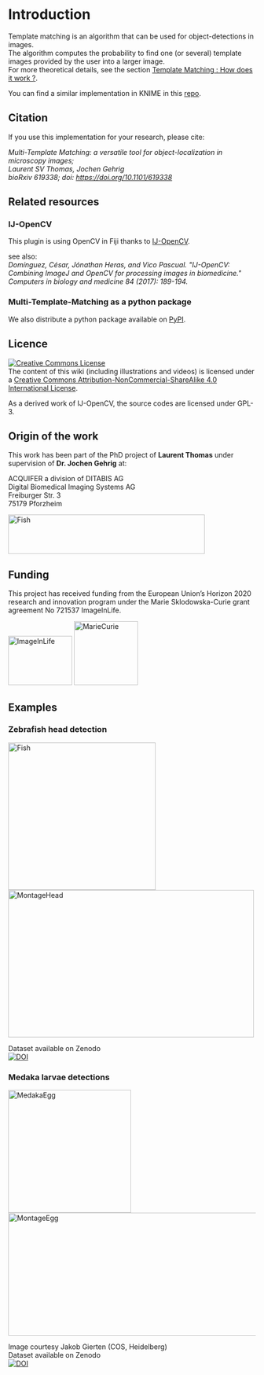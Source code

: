 # Introduction
Template matching is an algorithm that can be used for object-detections in images.  
The algorithm computes the probability to find one (or several) template images provided by the user into a larger image.  
For more theoretical details, see the section [Template Matching : How does it work ?](https://github.com/multi-template-matching/MultiTemplateMatching-Fiji/wiki/Template-Matching%2C-How-does-it-work).  

You can find a similar implementation in KNIME in this [repo](https://github.com/multi-template-matching/MultipleTemplateMatching-KNIME).



## Citation
If you use this implementation for your research, please cite:
  
_Multi-Template Matching: a versatile tool for object-localization in microscopy images;_  
_Laurent SV Thomas, Jochen Gehrig_  
_bioRxiv 619338; doi: https://doi.org/10.1101/619338_

## Related resources
### IJ-OpenCV
This plugin is using OpenCV in Fiji thanks to [IJ-OpenCV](https://github.com/joheras/IJ-OpenCV).

see also:  
_Domínguez, César, Jónathan Heras, and Vico Pascual. "IJ-OpenCV: Combining ImageJ and OpenCV for processing images in biomedicine." Computers in biology and medicine 84 (2017): 189-194._

### Multi-Template-Matching as a python package
We also distribute a python package available on [PyPI](https://pypi.org/project/Multi-Template-Matching/).    

## Licence
<a rel="license" href="http://creativecommons.org/licenses/by-nc-sa/4.0/"><img alt="Creative Commons License" style="border-width:0" src="https://i.creativecommons.org/l/by-nc-sa/4.0/88x31.png" /></a><br />The content of this wiki (including illustrations and videos) is licensed under a <a rel="license" href="http://creativecommons.org/licenses/by-nc-sa/4.0/">Creative Commons Attribution-NonCommercial-ShareAlike 4.0 International License</a>.

As a derived work of IJ-OpenCV, the source codes are licensed under GPL-3.

## Origin of the work
This work has been part of the PhD project of **Laurent Thomas** under supervision of **Dr. Jochen Gehrig** at:  
  
ACQUIFER a division of DITABIS AG  
Digital Biomedical Imaging Systems AG  
Freiburger Str. 3  
75179 Pforzheim  

<img src="https://github.com/multi-template-matching/MultiTemplateMatching-Fiji/blob/master/Images/Acquifer_Logo_60k_cmyk_300dpi.png" alt="Fish" width="400" height="80">     

## Funding
This project has received funding from the European Union’s Horizon 2020 research and innovation program under the Marie Sklodowska-Curie grant agreement No 721537 ImageInLife.  

<p float="left">
<img src="https://github.com/multi-template-matching/MultiTemplateMatching-Fiji/blob/master/Images/ImageInlife.png" alt="ImageInLife" width="130" height="100">
<img src="https://github.com/multi-template-matching/MultiTemplateMatching-Fiji/blob/master/Images/MarieCurie.jpg" alt="MarieCurie" width="130" height="130">
</p>


## Examples

### Zebrafish head detection
<img src="https://github.com/multi-template-matching/MultiTemplateMatching-Fiji/blob/master/Images/FishRoi.JPG" alt="Fish" width="300" height="300"> 
<img src="https://github.com/multi-template-matching/MultiTemplateMatching-Fiji/blob/master/Images/Montage_Head.png" alt="MontageHead" width="500" height="300">

Dataset available on Zenodo  
[![DOI](https://zenodo.org/badge/DOI/10.5281/zenodo.2650162.svg)](https://doi.org/10.5281/zenodo.2650162)


### Medaka larvae detections
<img src="https://github.com/multi-template-matching/MultiTemplateMatching-Fiji/blob/master/Images/EggDetected.png" alt="MedakaEgg" width="250" height="250">
<img src="https://github.com/multi-template-matching/MultiTemplateMatching-Fiji/blob/master/Images/MontageEgg.png" alt="MontageEgg" width="650" height="250">  

Image courtesy Jakob Gierten (COS, Heidelberg)  
Dataset available on Zenodo    
[![DOI](https://zenodo.org/badge/DOI/10.5281/zenodo.2650147.svg)](https://doi.org/10.5281/zenodo.2650147)
